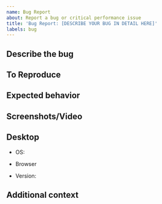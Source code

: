 ```yaml
---
name: Bug Report
about: Report a bug or critical performance issue
title: 'Bug Report: [DESCRIBE YOUR BUG IN DETAIL HERE]'
labels: bug
---
```


<!-- FILL THIS ISSUE THING OUT AS MUCH AS POSSIBLE
OR ELSE YOUR ISSUE WILL BE LESS LIKELY TO BE SOLVED!

Do not post about issues from other FNF mod engines!
We cannot and probably won't solve those!
You can hopefully go to their respective GitHub issues and report them there, thank you :)

Please check for duplicates or similar issues, as well performing simple troubleshooting steps (such as clearing cookies, clearing AppData, trying another browser) before submitting an issue.

From Joel On Software:

"It’s pretty easy to remember the rule for a good bug report. Every good bug report needs exactly three things.

1. Steps to reproduce,
2. What you expected to see, and
3. What you saw instead."

-->

## Describe the bug
<!-- A clear and concise description of what the bug is. -->

## To Reproduce
<!-- Describe in DETAIL how to reproduce the bug/issue you are running into. -->
## Expected behavior
<!-- A clear and concise description of what you expected to happen. -->

## Screenshots/Video
<!-- If applicable, add screenshots/video to help explain your problem.
Remember to mark the area in the application thats impacted. -->

## Desktop
 - OS:
 <!-- [e.g. Windows 10, 11, Mac, Linux Mint, Ubuntu, Arch (btw)] -->
 - Browser
 <!-- [e.g. chrome, safari, firefox, edge, operaGX] -->
 - Version:
 <!-- [e.g. 0.4.0, 0.3.3, this can be found in the bottom left corner of the main menu!] -->

## Additional context
<!-- Add any other context about the problem here. -->

<!-- If you're game is FROZEN and you're playing a web version, press F12 to open up browser dev window, and go to console, and copy-paste whatever red error you're getting -->
